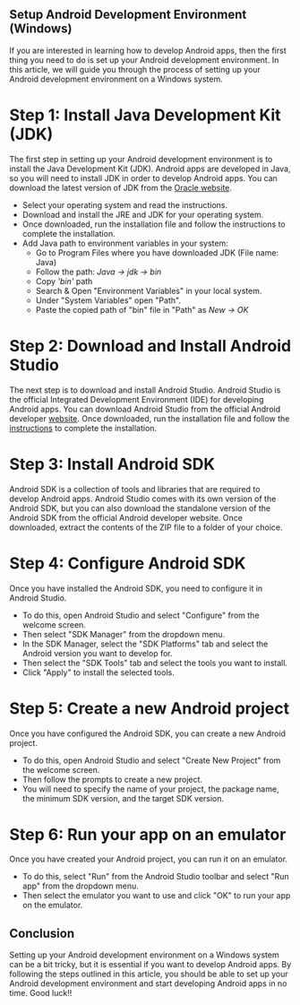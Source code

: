 ## Setup Android Development Environment (Windows)

 If you are interested in learning how to develop Android apps, then the first thing you need to do is set up your Android development environment. In this article, we will guide you through the process of setting up your Android development environment on a Windows system.

 # Step 1: Install Java Development Kit (JDK)

 The first step in setting up your Android development environment is to install the Java Development Kit (JDK). Android apps are developed in Java, so you will need to install JDK in order to develop Android apps. You can download the latest version of JDK from the <a href="https://www.oracle.com/java/technologies/java-platform.html">Oracle website</a>.

 - Select your operating system and read the instructions.
 - Download and install the JRE and JDK for your operating system.
 - Once downloaded, run the installation file and follow the instructions to complete the installation.
 - Add Java path to environment variables in your system:
    * Go to Program Files where you have downloaded JDK (File name: Java)
    * Follow the path: <i>Java -> jdk -> bin</i>
    * Copy <i>'bin'</i> path
    * Search & Open "Environment Variables" in your local system.
    * Under "System Variables" open "Path".
    * Paste the copied path of "bin" file in "Path" as <i>New -> OK</i>

 # Step 2: Download and Install Android Studio
 
 The next step is to download and install Android Studio. Android Studio is the official Integrated Development Environment (IDE) for developing Android apps. You can download Android Studio from the official Android developer <a href="https://developer.android.com/studio?gclid=Cj0KCQjwt_qgBhDFARIsABcDjOfKKyjGRW_tjMUipN2AI5Gy-GWWtLb6wsqe8twcYv70ckUwAgF1OF8aAkBbEALw_wcB&gclsrc=aw.ds">website</a>. 
 Once downloaded, run the installation file and follow the <a href="https://developer.android.com/studio/install">instructions</a> to complete the installation.

 # Step 3: Install Android SDK

 Android SDK is a collection of tools and libraries that are required to develop Android apps. Android Studio comes with its own version of the Android SDK, but you can also download the standalone version of the Android SDK from the official Android developer website. 
 Once downloaded, extract the contents of the ZIP file to a folder of your choice.

 # Step 4: Configure Android SDK 
 
 Once you have installed the Android SDK, you need to configure it in Android Studio. 
 - To do this, open Android Studio and select "Configure" from the welcome screen. 
 - Then select "SDK Manager" from the dropdown menu. 
 - In the SDK Manager, select the "SDK Platforms" tab and select the Android version you want to develop for.
 - Then select the "SDK Tools" tab and select the tools you want to install. 
 - Click "Apply" to install the selected tools.

 # Step 5: Create a new Android project
 
 Once you have configured the Android SDK, you can create a new Android project. 
 - To do this, open Android Studio and select "Create New Project" from the welcome screen. 
 - Then follow the prompts to create a new project. 
 - You will need to specify the name of your project, the package name, the minimum SDK version, and the target SDK version.

 # Step 6: Run your app on an emulator
 
 Once you have created your Android project, you can run it on an emulator. 
 - To do this, select "Run" from the Android Studio toolbar and select "Run app" from the dropdown menu. 
 - Then select the emulator you want to use and click "OK" to run your app on the emulator.

## Conclusion
Setting up your Android development environment on a Windows system can be a bit tricky, but it is essential if you want to develop Android apps. By following the steps outlined in this article, you should be able to set up your Android development environment and start developing Android apps in no time. Good luck!! 